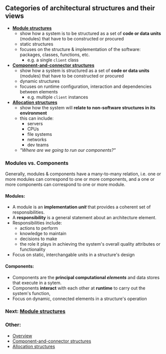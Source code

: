 ## Categories of architectural structures and their views
- [**Module structures**][mod.md]
  * show how a system is to be structured as a set of **code or data units** (modules) that have to be constructed or procured
  * static structures
  * focuses on the structure & implementation of the software: packages, classes, functions, etc.
    - e.g. a single `client` class
- [**Component-and-connector structures**][c&c.md]
  * show how a system is structured as a set of **code or data units** (modules) that have to be constructed or procured
  * dynamic structures
  * focuses on runtime configuration, interaction and dependencies between elements
    - e.g. multiple `client` instances
- [**Allocation structures**][all.md]
  * show how the system will **relate to non-software structures in its environment**
  * this can include:
    - servers
    - CPUs
    - file systems
    - networks
    - dev teams
  * _"Where are we going to run our components?"_


### Modules vs. Components
Generally, modules & components have a many-to-many relation, i.e. one or more modules can correspond to one or more components, and a one or more components can correspond to one or more module.

#### **Modules**:
- A module is an **implementation _unit_** that provides a coherent set of responsibilities.
- A **responsibility** is a general statement about an architecture element.
- Responsibilities include:
  * actions to perform
  * knowledge to maintain
  * decisions to make
  * the role it plays in achieving the system's overall quality attributes or functionality
- Focus on static, interchangable units in a structure's design

#### **Components**:
- Components are the **principal computational _elements_** and data stores that execute in a sytem.
- Components **interact** with each other at **runtime** to carry out the system's function,
- Focus on dynamic, connected elements in a structure's operation

### Next: [Module structures][mod.md]
### Other:
- [Overview][ch2.md]
- [Component-and-connector structures][c&c.md]
- [Allocation structures][all.md]

[ch2.md]: ../README.md
[mod.md]: ./Modules.md
[c&c.md]: ./C&C.md
[all.md]: ./Allocation.md